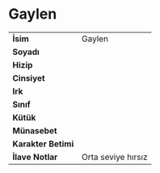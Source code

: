 # Gaylen   
|  |  |  
|---|---|  
| **İsim** | Gaylen|  
| **Soyadı** | |  
| **Hizip** | |  
| **Cinsiyet** | |  
| **Irk** | |  
| **Sınıf** | |  
| **Kütük** | |  
| **Münasebet** | |  
| **Karakter Betimi** | |  
| **İlave Notlar** | Orta seviye hırsız|  
